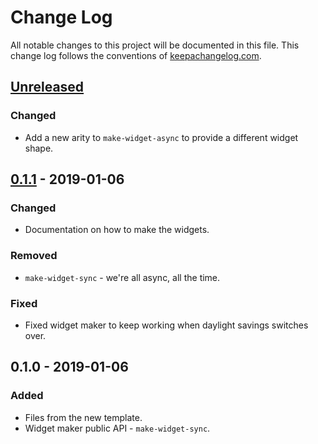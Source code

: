 # Change Log
All notable changes to this project will be documented in this file. This change log follows the conventions of [keepachangelog.com](http://keepachangelog.com/).

## [Unreleased]
### Changed
- Add a new arity to `make-widget-async` to provide a different widget shape.

## [0.1.1] - 2019-01-06
### Changed
- Documentation on how to make the widgets.

### Removed
- `make-widget-sync` - we're all async, all the time.

### Fixed
- Fixed widget maker to keep working when daylight savings switches over.

## 0.1.0 - 2019-01-06
### Added
- Files from the new template.
- Widget maker public API - `make-widget-sync`.

[Unreleased]: https://github.com/your-name/images/compare/0.1.1...HEAD
[0.1.1]: https://github.com/your-name/images/compare/0.1.0...0.1.1
